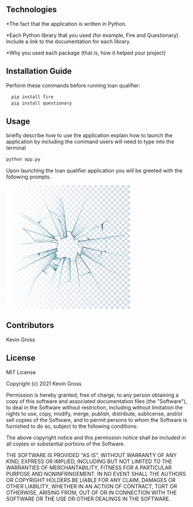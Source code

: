 ## Technologies

*The fact that the application is written in Python.

*Each Python library that you used (for example, Fire and Questionary). Include a link to the documentation for each library.

*Why you used each package (that is, how it helped your project)

## Installation Guide

Perform these commands before running loan qualifier:
```python
  pip install fire
  pip install questionary
```

## Usage

briefly describe how to use the application
explain how to launch the application by including the command users will need to type into the terminal

```python
python app.py
```

Upon launching the loan qualifier application you will be greeted with the following prompts.

![Here's a picture](pictures/picture_1.jpg)

## Contributors

Kevin Gross

## License

MIT License

Copyright (c) 2021 Kevin Gross

Permission is hereby granted, free of charge, to any person obtaining a copy
of this software and associated documentation files (the "Software"), to deal
in the Software without restriction, including without limitation the rights
to use, copy, modify, merge, publish, distribute, sublicense, and/or sell
copies of the Software, and to permit persons to whom the Software is
furnished to do so, subject to the following conditions:

The above copyright notice and this permission notice shall be included in all
copies or substantial portions of the Software.

THE SOFTWARE IS PROVIDED "AS IS", WITHOUT WARRANTY OF ANY KIND, EXPRESS OR
IMPLIED, INCLUDING BUT NOT LIMITED TO THE WARRANTIES OF MERCHANTABILITY,
FITNESS FOR A PARTICULAR PURPOSE AND NONINFRINGEMENT. IN NO EVENT SHALL THE
AUTHORS OR COPYRIGHT HOLDERS BE LIABLE FOR ANY CLAIM, DAMAGES OR OTHER
LIABILITY, WHETHER IN AN ACTION OF CONTRACT, TORT OR OTHERWISE, ARISING FROM,
OUT OF OR IN CONNECTION WITH THE SOFTWARE OR THE USE OR OTHER DEALINGS IN THE
SOFTWARE.